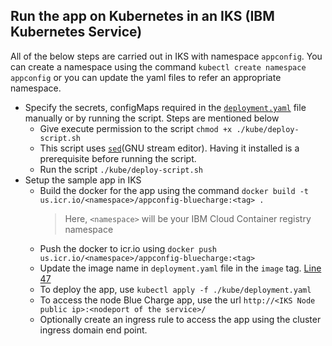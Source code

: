 ## Run the app on Kubernetes in an IKS (IBM Kubernetes Service)

All of the below steps are carried out in IKS with namespace `appconfig`.  You can create a namespace using the command `kubectl create namespace appconfig` or you can update the yaml files to refer an appropriate namespace.

- Specify the secrets, configMaps required in the [`deployment.yaml`](deployment.yaml) file manually or by running the script. Steps are mentioned below
  - Give execute permission to the script `chmod +x ./kube/deploy-script.sh`
  - This script uses [`sed`](https://www.gnu.org/software/sed/)(GNU stream editor). Having it installed is a prerequisite before running the script.
  - Run the script `./kube/deploy-script.sh`
- Setup the sample app in IKS
  - Build the docker for the app using the command `docker build -t us.icr.io/<namespace>/appconfig-bluecharge:<tag> .`
    > Here, `<namespace>` will be your IBM Cloud Container registry namespace
  - Push the docker to icr.io using `docker push us.icr.io/<namespace>/appconfig-bluecharge:<tag>`
  - Update the image name in `deployment.yaml` file in the `image` tag. [Line 47](deployment.yaml#L47)
  - To deploy the app, use `kubectl apply -f ./kube/deployment.yaml`
  - To access the node Blue Charge app, use the url `http://<IKS Node public ip>:<nodeport of the service>/`
  - Optionally create an ingress rule to access the app using the cluster ingress domain end point.
